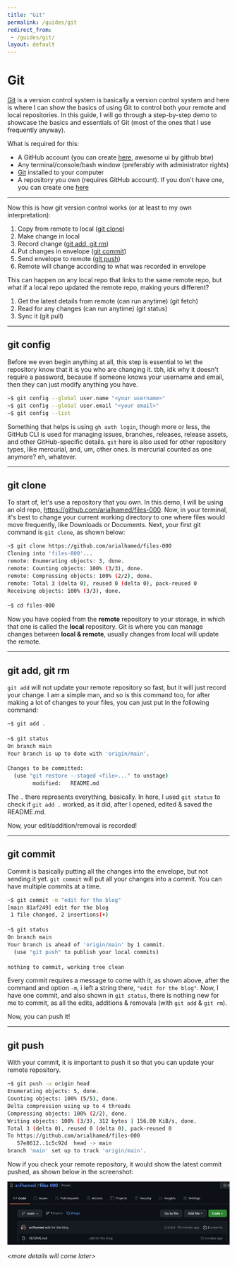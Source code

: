```yaml
---
title: "Git"
permalink: /guides/git
redirect_from:
 - /guides/git/
layout: default
---
```


# Git
<a href="https://git-scm.com/">Git</a> is a version control system  is basically a version control system and here is where I can show the basics of using Git to control both your remote and local repositories. In this guide, I will go through a step-by-step demo to showcase the basics and essentials of Git (most of the ones that I use frequently anyway).

What is required for this:
* A GitHub account (you can create <a href="https://github.com/signup">here</a>, awesome ui by github btw)
* Any terminal/console/bash window (preferably with administrator rights)
* <a href="https://git-scm.com/downloads">Git</a> installed to your computer
* A repository you own (requires GitHub account). If you don't have one, you can create one <a href="https://github.com/new">here</a>

<hr>

Now this is how git version control works (or at least to my own interpretation):
1. Copy from remote to local ([git clone](#git-clone))
1. Make change in local
1. Record change ([git add, git rm](#git-add-git-rm))
1. Put changes in envelope ([git commit](#git-commit))
1. Send envelope to remote ([git push](#git-push))
1. Remote will change according to what was recorded in envelope

This can happen on any local repo that links to the same remote repo, but what if a local repo updated the remote repo, making yours different?
1. Get the latest details from remote (can run anytime) (git fetch)
1. Read for any changes (can run anytime) (git status)
1. Sync it (git pull)

<hr>

## git config
Before we even begin anything at all, this step is essential to let the repository know that it is you who are changing it. tbh, idk why it doesn't require a password, because if someone knows your username and email, then they can just modify anything you have.
``` bash
~$ git config --global user.name "<your username>"
~$ git config --global user.email "<your email>"
~$ git config --list
```

Something that helps is using `gh auth login`, though more or less, the GitHub CLI is used for managing issues, branches, releases, release assets, and other GitHub-specific details. `git` here is also used for other repository types, like mercurial, and, um, other ones. Is mercurial counted as one anymore? eh, whatever.

<hr>

## git clone 
To start of, let's use a repository that you own. In this demo, I will be using an old repo, <a href="https://github.com/arialhamed/files-000">https://github.com/arialhamed/files-000</a>. Now, in your terminal, it's best to change your current working directory to one where files would move frequently, like Downloads or Documents. Next, your first git command is `git clone`, as shown below:
``` bash
~$ git clone https://github.com/arialhamed/files-000
Cloning into 'files-000'...
remote: Enumerating objects: 3, done.
remote: Counting objects: 100% (3/3), done.
remote: Compressing objects: 100% (2/2), done.
remote: Total 3 (delta 0), reused 0 (delta 0), pack-reused 0
Receiving objects: 100% (3/3), done.

~$ cd files-000
```
Now you have copied from the **remote** repository to your storage, in which that one is called the **local** repository. Git is where you can manage changes between **local & remote**, usually changes from local will update the remote. 

<hr>

## git add, git rm
`git add` will not update your remote repository so fast, but it will just record your change. I am a simple man, and so is this command too, for after making a lot of changes to your files, you can just put in the following command:
``` bash
~$ git add .

~$ git status
On branch main
Your branch is up to date with 'origin/main'.

Changes to be committed:
  (use "git restore --staged <file>..." to unstage)
        modified:   README.md

```
The `.` there represents everything, basically. In here, I used `git status` to check if `git add .` worked, as it did, after I opened, edited & saved the README.md. 

Now, your edit/addition/removal is recorded!

<hr>

## git commit 
Commit is basically putting all the changes into the envelope, but not sending it yet. `git commit` will put all your changes into a commit. You can have multiple commits at a time.

``` bash
~$ git commit -m "edit for the blog"
[main 81af249] edit for the blog
 1 file changed, 2 insertions(+)

~$ git status
On branch main
Your branch is ahead of 'origin/main' by 1 commit.
  (use "git push" to publish your local commits)

nothing to commit, working tree clean

```

Every commit requires a message to come with it, as shown above, after the command and option `-m`, i left a string there, `"edit for the blog"`. Now, I have one commit, and also shown in `git status`, there is nothing new for me to commit, as all the edits, additions & removals (with `git add` & `git rm`). 

Now, you can push it!

<hr>

## git push
With your commit, it is important to push it so that you can update your remote repository. 

``` bash
~$ git push -u origin head
Enumerating objects: 5, done.
Counting objects: 100% (5/5), done.
Delta compression using up to 4 threads
Compressing objects: 100% (2/2), done.
Writing objects: 100% (3/3), 312 bytes | 156.00 KiB/s, done.
Total 3 (delta 0), reused 0 (delta 0), pack-reused 0
To https://github.com/arialhamed/files-000
   57e8612..1c5c92d  head -> main
branch 'main' set up to track 'origin/main'.

```

Now if you check your remote repository, it would show the latest commit pushed, as shown below in the screenshot:

<img src="https://raw.githubusercontent.com/arialhamed/static/main/images/git-pushed.jpg" class="w-100">

_&lt;more details will come later&gt;_